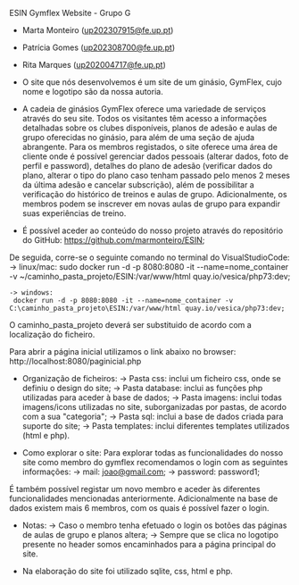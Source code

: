 ESIN
Gymflex Website - Grupo G

- Marta Monteiro (up202307915@fe.up.pt)
- Patrícia Gomes (up202308700@fe.up.pt)
- Rita Marques (up202004717@fe.up.pt)

- O site que nós desenvolvemos é um site de um ginásio, GymFlex, cujo nome e logotipo são da nossa autoria. 

- A cadeia de ginásios GymFlex oferece uma variedade de serviços através do seu site. Todos os visitantes têm acesso a informações detalhadas sobre os clubes disponíveis, planos de adesão e aulas de grupo oferecidas no ginásio, para além de uma seção de ajuda abrangente. Para os membros registados, o site oferece uma área de cliente onde é possível gerenciar dados pessoais (alterar dados, foto de perfil e password), detalhes do plano de adesão (verificar dados do plano, alterar o tipo do plano caso tenham passado pelo menos 2 meses da última adesão e cancelar subscrição), além de possibilitar a verificação do histórico de treinos e aulas de grupo. Adicionalmente, os membros podem se inscrever em novas aulas de grupo para expandir suas experiências de treino.

- É possível aceder ao conteúdo do nosso projeto através do repositório do GitHub: 
    https://github.com/marmonteiro/ESIN;

 De seguida, corre-se o seguinte comando no terminal do VisualStudioCode:
    -> linux/mac: 
     sudo docker run -d -p 8080:8080 -it --name=nome_container -v ~/caminho_pasta_projeto/ESIN:/var/www/html quay.io/vesica/php73:dev;
    
    -> windows: 
     docker run -d -p 8080:8080 -it --name=nome_container -v C:\caminho_pasta_projeto\ESIN:/var/www/html quay.io/vesica/php73:dev;

 O caminho_pasta_projeto deverá ser substituido de acordo com a localização do ficheiro.

 Para abrir a página inicial utilizamos o link abaixo no browser: 
   http://localhost:8080/paginicial.php 


- Organização de ficheiros: 
  -> Pasta css: inclui um ficheiro css, onde se definiu o design do site;
  -> Pasta database: inclui as funções php utilizadas para aceder à base de dados;
  -> Pasta imagens: inclui todas imagens/icons utilizadas no site, suborganizadas por pastas, de acordo com a sua "categoria";
  -> Pasta sql: inclui a base de dados criada para suporte do site;
  -> Pasta templates: inclui diferentes templates utilizados (html e php).

- Como explorar o site:
Para explorar todas as funcionalidades do nosso site como membro do gymflex recomendamos o login com as seguintes informações:
  -> mail: joao@gmail.com;
  -> password: password1;

É também possível registar um novo membro e aceder às diferentes funcionalidades mencionadas anteriormente. Adicionalmente na base de dados existem mais 6 membros, com os quais é possível fazer o login. 

- Notas:
  -> Caso o membro tenha efetuado o login os botões das páginas de aulas de grupo e planos altera;
  -> Sempre que se clica no logotipo presente no header somos encaminhados para a página principal do site.


- Na elaboração do site foi utilizado sqlite, css, html e php.


